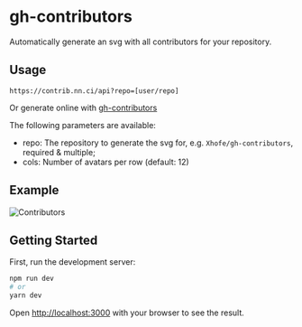 # gh-contributors

Automatically generate an svg with all contributors for your repository.

## Usage

```
https://contrib.nn.ci/api?repo=[user/repo]
```

Or generate online with [gh-contributors](https://contrib.nn.ci/)

The following parameters are available:

- repo: The repository to generate the svg for, e.g. `Xhofe/gh-contributors`, required & multiple;
- cols: Number of avatars per row (default: 12)

## Example

![Contributors](https://contrib.nn.ci/api?repo=alist-org/alist&repo=alist-org/alist-web&repo=alist-org/docs)

## Getting Started

First, run the development server:

```bash
npm run dev
# or
yarn dev
```

Open [http://localhost:3000](http://localhost:3000) with your browser to see the result.
